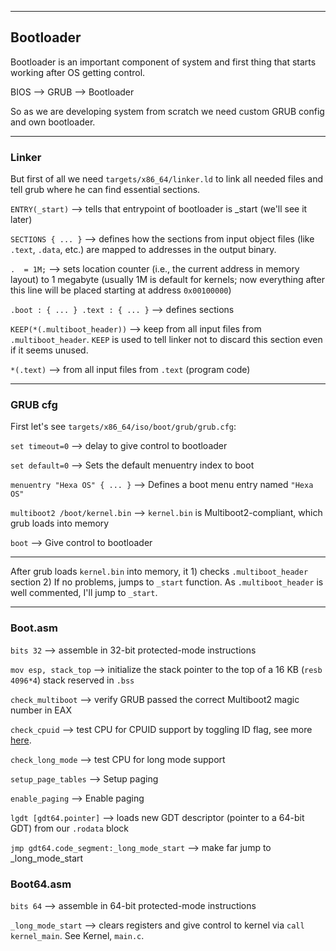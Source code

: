 
---

## Bootloader

Bootloader is an important component of system and first thing that starts working after OS getting control.

BIOS ⟶ GRUB ⟶ Bootloader

So as we are developing system from scratch we need custom GRUB config and own bootloader.

---

### Linker

But first of all we need `targets/x86_64/linker.ld` to link all needed files and tell grub where he can find essential sections.

`ENTRY(_start)` ⟶ tells that entrypoint of bootloader is _start (we'll see it later)

`SECTIONS { ... }` ⟶ defines how the sections from input object files (like `.text`, `.data`, etc.) are mapped to addresses in the output binary.

`.  = 1M;` ⟶ sets location counter (i.e., the current address in memory layout) to 1 megabyte (usually 1M is default for kernels; now everything after this line will be placed starting at address `0x00100000`)

`.boot : { ... } .text : { ... }` ⟶ defines sections

`KEEP(*(.multiboot_header))` ⟶ keep from all input files from `.multiboot_header`. `KEEP` is used to tell linker not to discard this section even if it seems unused.

`*(.text)` ⟶ from all input files from `.text` (program code)

---

### GRUB cfg

First let's see `targets/x86_64/iso/boot/grub/grub.cfg`:

`set timeout=0` ⟶ delay to give control to bootloader

`set default=0` ⟶ Sets the default menuentry index to boot

`menuentry "Hexa OS" { ... }` ⟶ Defines a boot menu entry named `"Hexa OS"`

`multiboot2 /boot/kernel.bin` ⟶ `kernel.bin` is Multiboot2-compliant, which grub loads into memory

`boot` ⟶ Give control to bootloader

---

After grub loads `kernel.bin` into memory, it 1) checks `.multiboot_header` section 2) If no problems, jumps to `_start` function. As `.multiboot_header` is well commented, I'll jump to `_start`.

---

### Boot.asm

`bits 32` ⟶ assemble in 32-bit protected-mode instructions

`mov esp, stack_top` ⟶ initialize the stack pointer to the top of a 16 KB (`resb  4096*4`) stack reserved in `.bss`

`check_multiboot` ⟶ verify GRUB passed the correct Multiboot2 magic number in EAX

`check_cpuid` ⟶ test CPU for CPUID support by toggling ID flag, see  more [here](https://www.felixcloutier.com/x86/cpuid).

`check_long_mode` ⟶ test CPU for long mode support 

`setup_page_tables` ⟶ Setup paging

`enable_paging` ⟶ Enable paging

`lgdt [gdt64.pointer]` ⟶ loads new GDT descriptor (pointer to a 64-bit GDT) from our `.rodata` block

`jmp gdt64.code_segment:_long_mode_start` ⟶ make far jump to _long_mode_start



### Boot64.asm

`bits 64` ⟶ assemble in 64-bit protected-mode instructions

`_long_mode_start` ⟶ clears registers and give control to kernel via `call kernel_main`. See Kernel, `main.c`.	